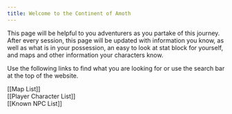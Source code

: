 ```yaml
---
title: Welcome to the Continent of Amoth
---
```

This page will be helpful to you adventurers as you partake of this journey. After every session, this page will be updated with information you know, as well as what is in your possession, an easy to look at stat block for yourself, and maps and other information your characters know.

Use the following links to find what you are looking for or use the search bar at the top of the website.


[[Map List]]  
[[Player Character List]]  
[[Known NPC List]]  
